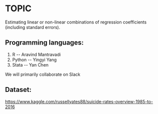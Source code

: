 # TOPIC

Estimating linear or non-linear combinations of regression coefficients (including standard errors).

## Programming languages:

  1. R -- Aravind Mantravadi
  2. Python -- Yingyi Yang
  3. Stata -- Yan Chen


We will primarily collaborate on Slack

## Dataset:

https://www.kaggle.com/russellyates88/suicide-rates-overview-1985-to-2016
